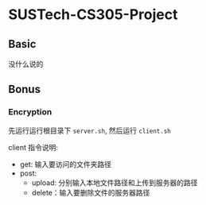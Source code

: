 # SUSTech-CS305-Project

## Basic

没什么说的

## Bonus

### Encryption

先运行运行根目录下 `server.sh`, 然后运行 `client.sh`

client 指令说明:

- get: 输入要访问的文件夹路径
- post:
  - upload: 分别输入本地文件路径和上传到服务器的路径
  - delete：输入要删除文件的服务器路径

